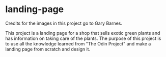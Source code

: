 # landing-page

Credits for the images in this project go to Gary Barnes.

This project is a landing page for a shop that sells exotic green plants and has information on taking care of the plants. The purpose of this project is to use all the knowledge learned from "The Odin Project" and make a landing page from scratch and design it.
